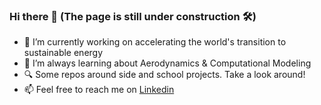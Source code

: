 ### Hi there 👋 (The page is still under construction :hammer_and_wrench:)

- 🔭 I’m currently working on accelerating the world's transition to sustainable energy
- 🌱 I’m always learning about Aerodynamics & Computational Modeling 
- :mag:	Some repos around side and school projects. Take a look around! 
- 📫 Feel free to reach me on [Linkedin](https://www.linkedin.com/in/mzohiry)

<!--
**MazenZohiry/MazenZohiry** is a ✨ _special_ ✨ repository because its `README.md` (this file) appears on your GitHub profile.

Here are some ideas to get you started:

- 🔭 I’m currently working on ...
- 🌱 I’m currently learning ...
- 👯 I’m looking to collaborate on ...
- 🤔 I’m looking for help with ...
- 💬 Ask me about ...
- 📫 How to reach me: ...
- 😄 Pronouns: ...
- ⚡ Fun fact: ...
-->
